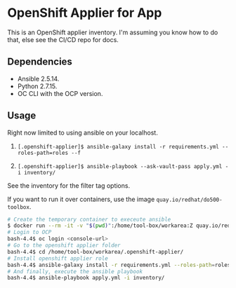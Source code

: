 # OpenShift Applier for App

This is an OpenShift applier inventory. I'm assuming you know how to do that, else see the CI/CD repo for docs.

## Dependencies

* Ansible 2.5.14.
* Python 2.7.15.
* OC CLI with the OCP version.

## Usage

Right now limited to using ansible on your localhost.

1. `[.openshift-applier]$ ansible-galaxy install -r requirements.yml --roles-path=roles --f`

2. `[.openshift-applier]$ ansible-playbook --ask-vault-pass apply.yml -i inventory/`

See the inventory for the filter tag options.

If you want to run it over containers, use the image `quay.io/redhat/do500-toolbox`.

```bash
# Create the temporary container to execeute ansible
$ docker run --rm -it -v "$(pwd)":/home/tool-box/workarea:Z quay.io/redhat/do500-toolbox /bin/bash
# Login to OCP
bash-4.4$ oc login <console-url>
# Go to the openshift applier folder
bash-4.4$ cd /home/tool-box/workarea/.openshift-applier/
# Install openshift applier role
bash-4.4$ ansible-galaxy install -r requirements.yml --roles-path=roles --f
# And finally, execute the ansible playbook
bash-4.4$ ansible-playbook apply.yml -i inventory/
```
